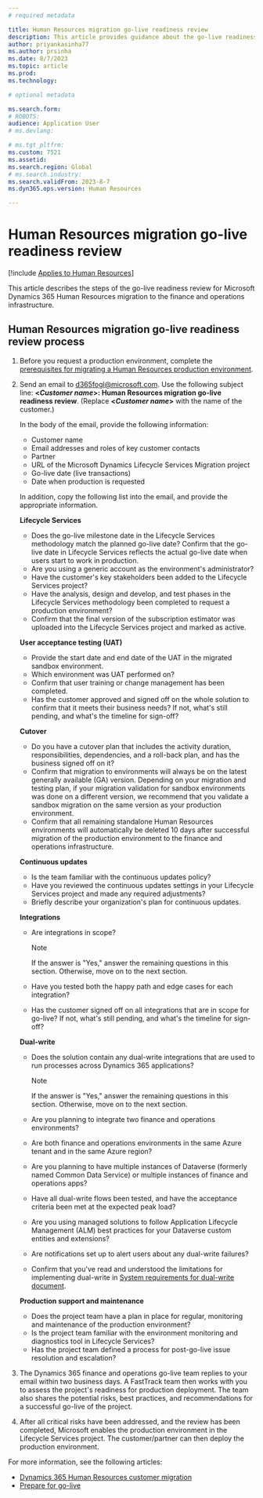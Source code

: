 ```yaml
---
# required metadata

title: Human Resources migration go-live readiness review
description: This article provides guidance about the go-live readiness review for Microsoft Dynamics 365 Human Resources migration to the finance and operations infrastructure.
author: priyankasinha77
ms.author: prsinha
ms.date: 8/7/2023
ms.topic: article
ms.prod: 
ms.technology: 

# optional metadata

ms.search.form: 
# ROBOTS: 
audience: Application User
# ms.devlang: 

# ms.tgt_pltfrm: 
ms.custom: 7521
ms.assetid: 
ms.search.region: Global
# ms.search.industry: 
ms.search.validFrom: 2023-8-7
ms.dyn365.ops.version: Human Resources

---
```


# Human Resources migration go-live readiness review

[!include [Applies to Human Resources](../includes/applies-to-hr.md)]

This article describes the steps of the go-live readiness review for Microsoft Dynamics 365 Human Resources migration to the finance and operations infrastructure.

## Human Resources migration go-live readiness review process

1. Before you request a production environment, complete the [prerequisites for migrating a Human Resources production environment](hr-cust-migration.md#prerequisites).
2. Send an email to <d365fogl@microsoft.com>. Use the following subject line: **\<*Customer name*\>: Human Resources migration go-live readiness review**. (Replace **\<*Customer name*\>** with the name of the customer.)

    In the body of the email, provide the following information:

    - Customer name
    - Email addresses and roles of key customer contacts
    - Partner
    - URL of the Microsoft Dynamics Lifecycle Services Migration project
    - Go-live date (live transactions)
    - Date when production is requested

    In addition, copy the following list into the email, and provide the appropriate information.

    **Lifecycle Services**

    - Does the go-live milestone date in the Lifecycle Services methodology match the planned go-live date? Confirm that the go-live date in Lifecycle Services reflects the actual go-live date when users start to work in production.
    - Are you using a generic account as the environment's administrator?
    - Have the customer's key stakeholders been added to the Lifecycle Services project?
    - Have the analysis, design and develop, and test phases in the Lifecycle Services methodology been completed to request a production environment?
    - Confirm that the final version of the subscription estimator was uploaded into the Lifecycle Services project and marked as active.

    **User acceptance testing (UAT)**

    - Provide the start date and end date of the UAT in the migrated sandbox environment.
    - Which environment was UAT performed on? 
    - Confirm that user training or change management has been completed.
    - Has the customer approved and signed off on the whole solution to confirm that it meets their business needs? If not, what's still pending, and what's the timeline for sign-off?

    **Cutover**

    - Do you have a cutover plan that includes the activity duration, responsibilities, dependencies, and a roll-back plan, and has the business signed off on it?
    - Confirm that migration to environments will always be on the latest generally available (GA) version. Depending on your migration and testing plan, if your migration validation for sandbox environments was done on a different version, we recommend that you validate a sandbox migration on the same version as your production environment.
    - Confirm that all remaining standalone Human Resources environments will automatically be deleted 10 days after successful migration of the production environment to the finance and operations infrastructure. 

    **Continuous updates**

    - Is the team familiar with the continuous updates policy?
    - Have you reviewed the continuous updates settings in your Lifecycle Services project and made any required adjustments?
    - Briefly describe your organization's plan for continuous updates.

    **Integrations**

    - Are integrations in scope?

        > [!NOTE]
        > If the answer is "Yes," answer the remaining questions in this section. Otherwise, move on to the next section.

    - Have you tested both the happy path and edge cases for each integration?
    - Has the customer signed off on all integrations that are in scope for go-live? If not, what's still pending, and what's the timeline for sign-off?

    **Dual-write**

    - Does the solution contain any dual-write integrations that are used to run processes across Dynamics 365 applications?

        > [!NOTE]
        > If the answer is "Yes," answer the remaining questions in this section. Otherwise, move on to the next section.

    - Are you planning to integrate two finance and operations environments?
    - Are both finance and operations environments in the same Azure tenant and in the same Azure region?
    - Are you planning to have multiple instances of Dataverse (formerly named Common Data Service) or multiple instances of finance and operations apps?
    - Have all dual-write flows been tested, and have the acceptance criteria been met at the expected peak load?
    - Are you using managed solutions to follow Application Lifecycle Management (ALM) best practices for your Dataverse custom entities and extensions?
    - Are notifications set up to alert users about any dual-write failures?
    - Confirm that you've read and understood the limitations for implementing dual-write in [System requirements for dual-write document](../fin-ops-core/dev-itpro/data-entities/dual-write/dual-write-system-req.md).

    **Production support and maintenance**

    - Does the project team have a plan in place for regular, monitoring and maintenance of the production environment?
    - Is the project team familiar with the environment monitoring and diagnostics tool in Lifecycle Services?
    - Has the project team defined a process for post-go-live issue resolution and escalation?

3. The Dynamics 365 finance and operations go-live team replies to your email within two business days. A FastTrack team then works with you to assess the project's readiness for production deployment. The team also shares the potential risks, best practices, and recommendations for a successful go-live of the project.
4. After all critical risks have been addressed, and the review has been completed, Microsoft enables the production environment in the Lifecycle Services project. The customer/partner can then deploy the production environment.

For more information, see the following articles:

- [Dynamics 365 Human Resources customer migration](./hr-cust-migration.md)
- [Prepare for go-live](../fin-ops-core/fin-ops/imp-lifecycle/prepare-go-live.md)
